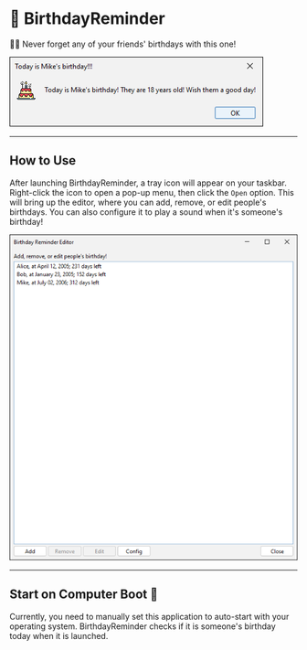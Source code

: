 # 🎂 BirthdayReminder
🍰🎉 Never forget any of your friends' birthdays with this one!

<img src="readme/notify.png" alt="notification">

---
## How to Use
After launching BirthdayReminder, a tray icon will appear on your taskbar.
Right-click the icon to open a pop-up menu, then click the `Open` option.
This will bring up the editor, where you can add, remove, or edit
people's birthdays. You can also configure it to play a sound when it's
someone's birthday!

<img src="readme/editor.png" alt="the editor">

---
## Start on Computer Boot 🚀
Currently, you need to manually set this application to auto-start 
with your operating system. BirthdayReminder checks if it is someone's 
birthday today when it is launched.